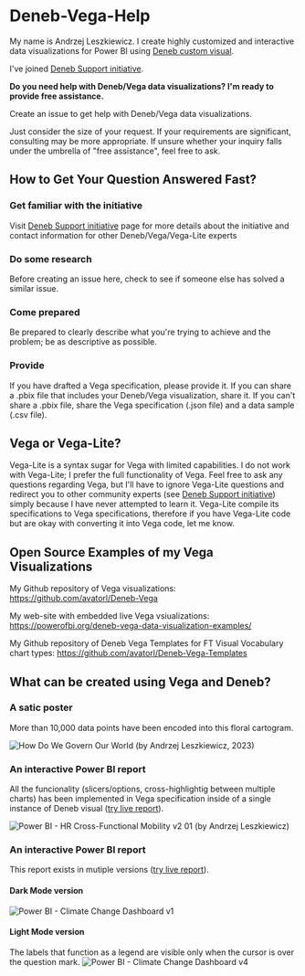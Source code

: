 # Deneb-Vega-Help

My name is Andrzej Leszkiewicz. I create highly customized and interactive data visualizations for Power BI using [Deneb custom visual](https://deneb-viz.github.io/).

I've joined [Deneb Support initiative](https://deneb-viz.github.io/support).

**Do you need help with Deneb/Vega data visualizations? I'm ready to provide free assistance.**

Create an issue to get help with Deneb/Vega data visualizations.

Just consider the size of your request. If your requirements are significant, consulting may be more appropriate.
If unsure whether your inquiry falls under the umbrella of "free assistance", feel free to ask.

## How to Get Your Question Answered Fast?

### Get familiar with the initiative

Visit [Deneb Support initiative](https://deneb-viz.github.io/support) page for more details about the initiative and contact information for other Deneb/Vega/Vega-Lite experts

### Do some research
Before creating an issue here, check to see if someone else has solved a similar issue.

### Come prepared
Be prepared to clearly describe what you're trying to achieve and the problem; be as descriptive as possible.

### Provide
If you have drafted a Vega specification, please provide it. If you can share a .pbix file that includes your Deneb/Vega visualization, share it. If you can't share a .pbix file, share the Vega specification (.json file) and a data sample (.csv file).

## Vega or Vega-Lite?

Vega-Lite is a syntax sugar for Vega with limited capabilities. I do not work with Vega-Lite; I prefer the full functionality of Vega.
Feel free to ask any questions regarding Vega, but I'll have to ignore Vega-Lite questions and redirect you to other community experts (see [Deneb Support initiative](https://deneb-viz.github.io/support)) simply because I have never attempted to learn it.
Vega-Lite compile its specifications to Vega specifications, therefore if you have Vega-Lite code but are okay with converting it into Vega code, let me know.


## Open Source Examples of my Vega Visualizations

My Github repository of Vega visualizations: https://github.com/avatorl/Deneb-Vega

My web-site with embedded live Vega vsiualizations: https://powerofbi.org/deneb-vega-data-visualization-examples/

My Github repository of Deneb Vega Templates for FT Visual Vocabulary chart types: https://github.com/avatorl/Deneb-Vega-Templates

## What can be created using Vega and Deneb?

### A satic poster

More than 10,000 data points have been encoded into this floral cartogram.

![How Do We Govern Our World (by Andrzej Leszkiewicz, 2023)](https://github.com/avatorl/Deneb-Vega-Help/assets/59934292/b6b85bd9-6d0a-4ece-885f-013403c01d02)

### An interactive Power BI report

All the funcionality (slicers/options, cross-highlightig between multiple charts) has been implemented in Vega specification inside of a single instance of Deneb visual ([try live report](https://app.powerbi.com/view?r=eyJrIjoiNzZmOGVlNmItZGNiNC00NGQzLTk1ZmEtYjFlYzA5MDQzZTFiIiwidCI6IjYzNjBkMTZhLTk3MWQtNGQzMC1hOWE5LTdiY2I0ODUzMDhlMSIsImMiOjl9)).

![Power BI - HR Cross-Functional Mobility v2 01 (by Andrzej Leszkiewicz)](https://github.com/avatorl/Deneb-Vega-Help/assets/59934292/0740e6f6-c5b3-4009-8745-94ac344d3d3a)

### An interactive Power BI report

This report exists in mutiple versions ([try live report](https://app.powerbi.com/view?r=eyJrIjoiOWUwOTQ3MzktY2ZkNS00MTI3LWE4NGItMzlkYjAyMDNjOTBlIiwidCI6IjYzNjBkMTZhLTk3MWQtNGQzMC1hOWE5LTdiY2I0ODUzMDhlMSIsImMiOjl9)).

#### Dark Mode version

![Power BI - Climate Change Dashboard v1](https://github.com/avatorl/Deneb-Vega-Help/assets/59934292/62606ad1-b426-472d-a526-be410b9f0e00)

#### Light Mode version

The labels that function as a legend are visible only when the cursor is over the question mark.
![Power BI - Climate Change Dashboard v4](https://github.com/avatorl/Deneb-Vega-Help/assets/59934292/4fd2abfa-b12d-4043-a4cd-00a241feda29)




